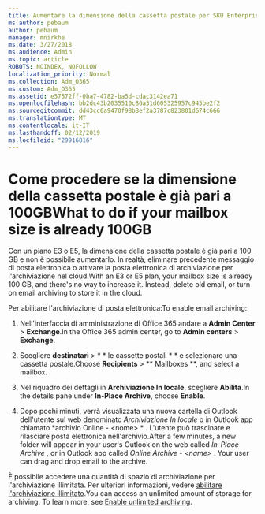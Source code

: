 ```yaml
---
title: Aumentare la dimensione della cassetta postale per SKU Enterprise
ms.author: pebaum
author: pebaum
manager: mnirkhe
ms.date: 3/27/2018
ms.audience: Admin
ms.topic: article
ROBOTS: NOINDEX, NOFOLLOW
localization_priority: Normal
ms.collection: Adm_O365
ms.custom: Adm_O365
ms.assetid: e57572ff-0ba7-4782-ba5d-cdac3142ea71
ms.openlocfilehash: bb2dc43b2035510c86a51d605325957c945be2f2
ms.sourcegitcommit: dd43cc0a9470f98b8ef2a3787c823801d674c666
ms.translationtype: MT
ms.contentlocale: it-IT
ms.lasthandoff: 02/12/2019
ms.locfileid: "29916816"
---
```

# <a name="what-to-do-if-your-mailbox-size-is-already-100gb"></a><span data-ttu-id="0c6a8-102">Come procedere se la dimensione della cassetta postale è già pari a 100GB</span><span class="sxs-lookup"><span data-stu-id="0c6a8-102">What to do if your mailbox size is already 100GB</span></span>

<span data-ttu-id="0c6a8-p101">Con un piano E3 o E5, la dimensione della cassetta postale è già pari a 100 GB e non è possibile aumentarlo. In realtà, eliminare precedente messaggio di posta elettronica o attivare la posta elettronica di archiviazione per l'archiviazione nel cloud.</span><span class="sxs-lookup"><span data-stu-id="0c6a8-p101">With an E3 or E5 plan, your mailbox size is already 100 GB, and there's no way to increase it. Instead, delete old email, or turn on email archiving to store it in the cloud.</span></span> 
  
<span data-ttu-id="0c6a8-105">Per abilitare l'archiviazione di posta elettronica:</span><span class="sxs-lookup"><span data-stu-id="0c6a8-105">To enable email archiving:</span></span>
  
1. <span data-ttu-id="0c6a8-106">Nell'interfaccia di amministrazione di Office 365 andare a **Admin Center** \> **Exchange**.</span><span class="sxs-lookup"><span data-stu-id="0c6a8-106">In the Office 365 admin center, go to **Admin centers** \> **Exchange**.</span></span> 
    
2. <span data-ttu-id="0c6a8-107">Scegliere **destinatari** \> \* \* le cassette postali \* \* e selezionare una cassetta postale.</span><span class="sxs-lookup"><span data-stu-id="0c6a8-107">Choose **Recipients** \> \*\* Mailboxes \*\*, and select a mailbox.</span></span> 
    
3. <span data-ttu-id="0c6a8-108">Nel riquadro dei dettagli in **Archiviazione In locale**, scegliere **Abilita**.</span><span class="sxs-lookup"><span data-stu-id="0c6a8-108">In the details pane under **In-Place Archive**, choose **Enable**.</span></span> 
    
4. <span data-ttu-id="0c6a8-p102">Dopo pochi minuti, verrà visualizzata una nuova cartella di Outlook dell'utente sul web denominato *Archiviazione In locale* o in Outlook app chiamato \*archivio Online - \<nome\> \* . L'utente può trascinare e rilasciare posta elettronica nell'archivio.</span><span class="sxs-lookup"><span data-stu-id="0c6a8-p102">After a few minutes, a new folder will appear in your user's Outlook on the web called  *In-Place Archive*  , or in Outlook app called  *Online Archive - \<name\>*  . Your user can drag and drop email to the archive.</span></span> 
    
<span data-ttu-id="0c6a8-p103">È possibile accedere una quantità di spazio di archiviazione per l'archiviazione illimitata. Per ulteriori informazioni, vedere [abilitare l'archiviazione illimitato](https://support.office.com/article/enable-unlimited-archiving-in-office-365-admin-help-e2a789f2-9962-4960-9fd4-a00aa063559e).</span><span class="sxs-lookup"><span data-stu-id="0c6a8-p103">You can access an unlimited amount of storage for archiving. To learn more, see [Enable unlimited archiving](https://support.office.com/article/enable-unlimited-archiving-in-office-365-admin-help-e2a789f2-9962-4960-9fd4-a00aa063559e).</span></span>
  

